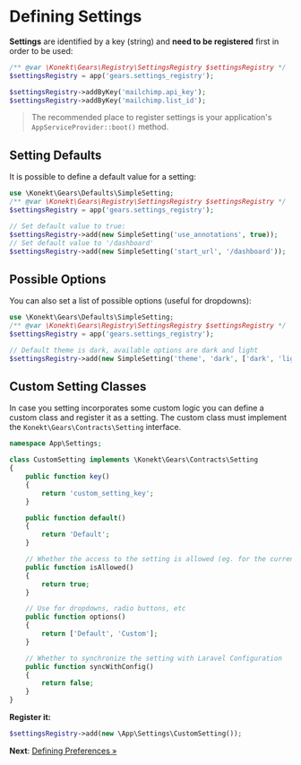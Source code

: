 # Defining Settings

**Settings** are identified by a key (string) and **need to be registered** first in order to be used:

```php
/** @var \Konekt\Gears\Registry\SettingsRegistry $settingsRegistry */
$settingsRegistry = app('gears.settings_registry');

$settingsRegistry->addByKey('mailchimp.api_key');
$settingsRegistry->addByKey('mailchimp.list_id');
```

> The recommended place to register settings is your application's `AppServiceProvider::boot()` method.

## Setting Defaults

It is possible to define a default value for a setting:

```php
use \Konekt\Gears\Defaults\SimpleSetting;
/** @var \Konekt\Gears\Registry\SettingsRegistry $settingsRegistry */
$settingsRegistry = app('gears.settings_registry');

// Set default value to true:
$settingsRegistry->add(new SimpleSetting('use_annotations', true));
// Set default value to '/dashboard'
$settingsRegistry->add(new SimpleSetting('start_url', '/dashboard'));
```

## Possible Options

You can also set a list of possible options (useful for dropdowns):

```php
use \Konekt\Gears\Defaults\SimpleSetting;
/** @var \Konekt\Gears\Registry\SettingsRegistry $settingsRegistry */
$settingsRegistry = app('gears.settings_registry');

// Default theme is dark, available options are dark and light
$settingsRegistry->add(new SimpleSetting('theme', 'dark', ['dark', 'light']));
```

## Custom Setting Classes

In case you setting incorporates some custom logic you can define a custom class and register it as
a setting. The custom class must implement the `Konekt\Gears\Contracts\Setting` interface.

```php
namespace App\Settings;

class CustomSetting implements \Konekt\Gears\Contracts\Setting
{
    public function key()
    {
        return 'custom_setting_key';
    }

    public function default()
    {
        return 'Default';
    }

    // Whether the access to the setting is allowed (eg. for the current user)
    public function isAllowed()
    {
        return true;
    }

    // Use for dropdowns, radio buttons, etc
    public function options()
    {
        return ['Default', 'Custom'];
    }

    // Whether to synchronize the setting with Laravel Configuration
    public function syncWithConfig()
    {
        return false;
    }
}
```

**Register it:**

```php
$settingsRegistry->add(new \App\Settings\CustomSetting());
```

**Next**: [Defining Preferences &raquo;](defining-preferences.md)

